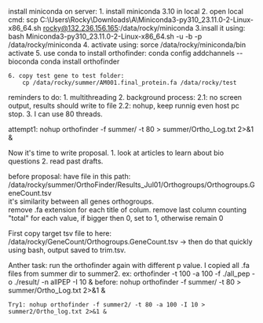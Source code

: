 install miniconda on server:
    1. install miniconda 3.10 in local
    2. open local cmd:
        scp C:\Users\Rocky\Downloads\A\Miniconda3-py310_23.11.0-2-Linux-x86_64.sh rocky@132.236.156.165:/data/rocky/miniconda
    3.insall it using:
        bash Miniconda3-py310_23.11.0-2-Linux-x86_64.sh -u -b -p /data/rocky/miniconda
    4. activate using:
        sorce /data/rocky/miniconda/bin activate
    5. use conda to install orthofinder:
        conda config addchannels --bioconda
        conda install orthofinder

    6. copy test gene to test folder:
        cp /data/rocky/summer/AM001.final_protein.fa /data/rocky/test


reminders to do:
    1. multithreading
    2. background process:
        2.1: no screen output, results should write to file
        2.2: nohup, keep runnig even host pc stop.
    3. I can use 80 threads.

attempt1:
    nohup orthofinder -f summer/ -t 80 > summer/Ortho_Log.txt 2>&1 &

Now it's time to write proposal.
    1. look at articles to learn about bio questions
    2. read past drafts.

before proposal:
    have file in this path:
        /data/rocky/summer/OrthoFinder/Results_Jul01/Orthogroups/Orthogroups.GeneCount.tsv   
    it's similarity between all genes orthogroups.           
    remove .fa extension for each title of colum.
    remove last column counting "total"
    for each value, if bigger then 0, set to 1, otherwise remain 0

First copy target tsv file to here:
    /data/rocky/GeneCount/Orthogroups.GeneCount.tsv
    -> then do that quickly using bash, output saved to trim.tsv.

Anther task:
    run the orthofinder again with different p value.
    I copied all .fa files from summer dir to summer2.
    ex:  orthofinder -t 100 -a 100 -f ./all_pep -o ./result/ -n allPEP -I 10 &
    before: nohup orthofinder -f summer/ -t 80 > summer/Ortho_Log.txt 2>&1 &

    Try1: nohup orthofinder -f summer2/ -t 80 -a 100 -I 10 > summer2/Ortho_log.txt 2>&1 &
